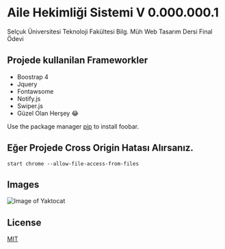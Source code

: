 # Aile Hekimliği Sistemi V 0.000.000.1

Selçuk Üniversitesi Teknoloji Fakültesi Bilg. Müh Web Tasarım Dersi Final Ödevi 

## Projede kullanilan Frameworkler 
* Boostrap 4
* Jquery
* Fontawsome
* Notify.js
* Swiper.js
* Güzel Olan Herşey 😂
  

Use the package manager [pip](https://pip.pypa.io/en/stable/) to install foobar.


## Eğer Projede Cross Origin Hatası Alırsanız.

```shell
start chrome --allow-file-access-from-files
```

## Images
![Image of Yaktocat](/Hasan-Korkmaz/AileHekim/blob/master/projectImages/index.png)


## License
[MIT](https://choosealicense.com/licenses/mit/)